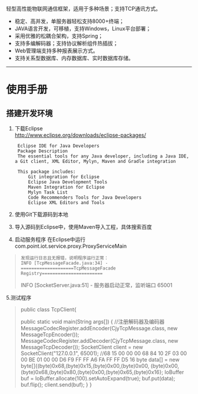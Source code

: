 

轻型高性能物联网通信框架，适用于多种场景；支持TCP通讯方式。 

- 稳定、高并发，单服务器轻松支持8000+终端； 
- JAVA语言开发，可移植，支持Windows，Linux平台部署； 
- 采用优雅的松耦合架构，支持Spring； 
- 支持多编解码器；支持协议解析组件热插拔； 
- Web管理端支持多种报表展示方式。 
- 支持关系型数据库、内存数据库、实时数据库存储。

 ----------

# 使用手册 #
## 搭建开发环境 ##
1. 下载Eclipse  
	http://www.eclipse.org/downloads/eclipse-packages/

		Eclipse IDE for Java Developers
		Package Description
		The essential tools for any Java developer, including a Java IDE, a Git client, XML Editor, Mylyn, Maven and Gradle integration
		
		This package includes:
			Git integration for Eclipse
			Eclipse Java Development Tools
			Maven Integration for Eclipse
			Mylyn Task List
			Code Recommenders Tools for Java Developers
			Eclipse XML Editors and Tools
2. 使用Git下载源码到本地
3. 导入源码到Eclipse中，使用Maven导入工程，具体搜索百度
4. 启动服务程序
	在Eclipse中运行com.point.iot.service.proxy.ProxyServiceMain
>     发现运行日志且无报错，说明程序运行正常：
>     INFO [TcpMessageFacade.java:34] - ====================TcpMessageFacade Registry=======================
> 	INFO [SocketServer.java:51] - 服务器启动正常，监听端口 65001

5.测试程序

> public class TcpClient{
> 
> 	public static void main(String args[]) {
> 		//注册解码器及编码器
> 		MessageCodecRegister.addEncoder(CjyTcpMessage.class, new MessageTcpEncoder());
> 		MessageCodecRegister.addDecoder(CjyTcpMessage.class, new MessageTcpDecoder());
> 		SocketClient client = new SocketClient("127.0.0.1", 65001);
> 		//68 15 00 00 00 68 84 10 2F 03 00 00 BE 01 00 00 D6 F9 FF FF A6 FA FF FF D5 16
> 		byte data[] = new byte[]{(byte)0x68,(byte)0x15,(byte)0x00,(byte)0x00,
> 		(byte)0x00,(byte)0x68,(byte)0x80,(byte)0x00,(byte)0x65,(byte)0x16};
> 		IoBuffer buf = IoBuffer.allocate(100).setAutoExpand(true);
> 		buf.put(data);
> 		buf.flip();
> 		client.send(buf);
> 	}
> }
	
